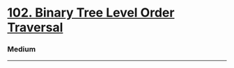 # [102. Binary Tree Level Order Traversal](https://leetcode.com/problems/binary-tree-level-order-traversal/)
### Medium
---
